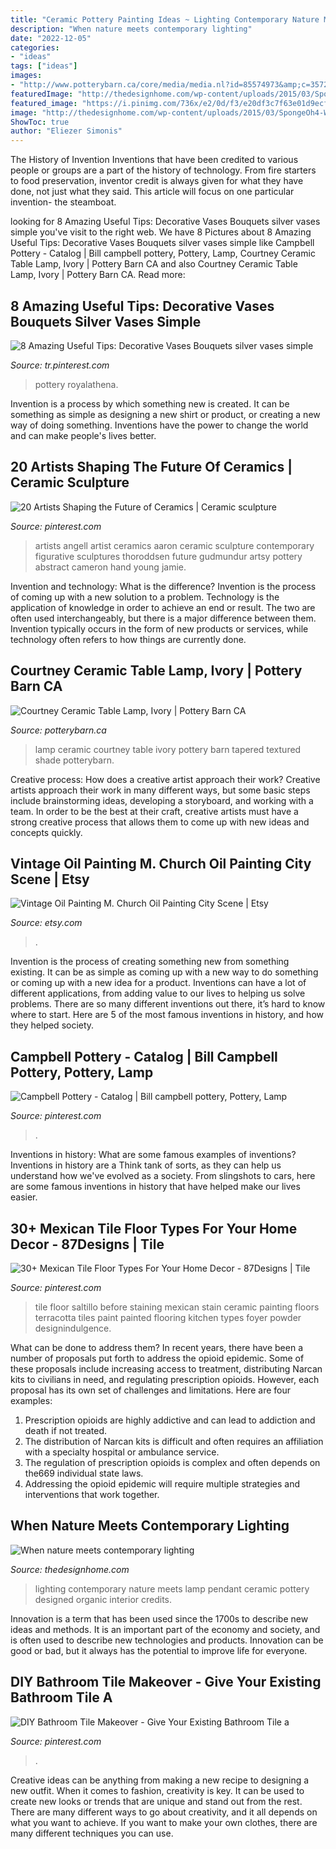 ```yaml
---
title: "Ceramic Pottery Painting Ideas ~ Lighting Contemporary Nature Meets Lamp Pendant Ceramic Pottery Designed Organic Interior Credits"
description: "When nature meets contemporary lighting"
date: "2022-12-05"
categories:
- "ideas"
tags: ["ideas"]
images:
- "http://www.potterybarn.ca/core/media/media.nl?id=85574973&amp;c=3572911&amp;h=7d41b284296c3798c06b&amp;resizeid=25&amp;resizeh=1200&amp;resizew=1200"
featuredImage: "http://thedesignhome.com/wp-content/uploads/2015/03/SpongeOh4-When-nature-meets-contemporary-lighting.jpg"
featured_image: "https://i.pinimg.com/736x/e2/0d/f3/e20df3c7f63e01d9ecfe5772b5df611c.jpg"
image: "http://thedesignhome.com/wp-content/uploads/2015/03/SpongeOh4-When-nature-meets-contemporary-lighting.jpg"
ShowToc: true
author: "Eliezer Simonis"
---
```



The History of Invention
Inventions that have been credited to various people or groups are a part of the history of technology. From fire starters to food preservation, inventor credit is always given for what they have done, not just what they said. This article will focus on one particular invention- the steamboat.

	

		
looking for 8 Amazing Useful Tips: Decorative Vases Bouquets silver vases simple you've visit to the right web. We have 8 Pictures about 8 Amazing Useful Tips: Decorative Vases Bouquets silver vases simple like Campbell Pottery - Catalog | Bill campbell pottery, Pottery, Lamp, Courtney Ceramic Table Lamp, Ivory | Pottery Barn CA and also Courtney Ceramic Table Lamp, Ivory | Pottery Barn CA. Read more:
		
    
## 8 Amazing Useful Tips: Decorative Vases Bouquets Silver Vases Simple

<img loading=lazy src="https://i.pinimg.com/736x/e2/0d/f3/e20df3c7f63e01d9ecfe5772b5df611c.jpg" onerror="this.onerror=null;this.src='https://tse1.mm.bing.net/th?id=OIP.stKRdXIahIySH4YIwCtUlgAAAA&amp;pid=15.1';" alt="8 Amazing Useful Tips: Decorative Vases Bouquets silver vases simple">

_Source: tr.pinterest.com_

>pottery royalathena. 

	

Invention is a process by which something new is created. It can be something as simple as designing a new shirt or product, or creating a new way of doing something. Inventions have the power to change the world and can make people's lives better.

    
## 20 Artists Shaping The Future Of Ceramics | Ceramic Sculpture

<img loading=lazy src="https://i.pinimg.com/736x/3a/6e/27/3a6e27d9299f882f3c984e140807093d--wow-art-contemporary-artists.jpg" onerror="this.onerror=null;this.src='https://tse4.mm.bing.net/th?id=OIP.vVHT2h2MH_r7h4uRAI6DbgHaJ3&amp;pid=15.1';" alt="20 Artists Shaping the Future of Ceramics | Ceramic sculpture">

_Source: pinterest.com_

>artists angell artist ceramics aaron ceramic sculpture contemporary figurative sculptures thoroddsen future gudmundur artsy pottery abstract cameron hand young jamie. 

	

Invention and technology: What is the difference?
Invention is the process of coming up with a new solution to a problem. Technology is the application of knowledge in order to achieve an end or result. The two are often used interchangeably, but there is a major difference between them. Invention typically occurs in the form of new products or services, while technology often refers to how things are currently done.

    
## Courtney Ceramic Table Lamp, Ivory | Pottery Barn CA

<img loading=lazy src="http://www.potterybarn.ca/core/media/media.nl?id=85574973&amp;c=3572911&amp;h=7d41b284296c3798c06b&amp;resizeid=25&amp;resizeh=1200&amp;resizew=1200" onerror="this.onerror=null;this.src='https://tse4.mm.bing.net/th?id=OIP.iUeA4nodR4GrKiqsVog2dAHaGq&amp;pid=15.1';" alt="Courtney Ceramic Table Lamp, Ivory | Pottery Barn CA">

_Source: potterybarn.ca_

>lamp ceramic courtney table ivory pottery barn tapered textured shade potterybarn. 

	

Creative process: How does a creative artist approach their work?
Creative artists approach their work in many different ways, but some basic steps include brainstorming ideas, developing a storyboard, and working with a team. In order to be the best at their craft, creative artists must have a strong creative process that allows them to come up with new ideas and concepts quickly.

    
## Vintage Oil Painting M. Church Oil Painting City Scene | Etsy

<img loading=lazy src="https://i.etsystatic.com/6107986/r/il/300502/412089333/il_fullxfull.412089333_gkuj.jpg" onerror="this.onerror=null;this.src='https://tse4.mm.bing.net/th?id=OIP.4_ZCDLA4m2Cl705uEnsfEgHaFj&amp;pid=15.1';" alt="Vintage Oil Painting M. Church Oil Painting City Scene | Etsy">

_Source: etsy.com_

>. 

	

Invention is the process of creating something new from something existing. It can be as simple as coming up with a new way to do something or coming up with a new idea for a product. Inventions can have a lot of different applications, from adding value to our lives to helping us solve problems. There are so many different inventions out there, it’s hard to know where to start. Here are 5 of the most famous inventions in history, and how they helped society.

    
## Campbell Pottery - Catalog | Bill Campbell Pottery, Pottery, Lamp

<img loading=lazy src="https://i.pinimg.com/736x/c6/66/dd/c666ddfaad1a0055c95b66b4f0773d07.jpg" onerror="this.onerror=null;this.src='https://tse1.mm.bing.net/th?id=OIP.zvYw9SGW8nZVAKTLXz7AywAAAA&amp;pid=15.1';" alt="Campbell Pottery - Catalog | Bill campbell pottery, Pottery, Lamp">

_Source: pinterest.com_

>. 

	

Inventions in history: What are some famous examples of inventions?
Inventions in history are a Think tank of sorts, as they can help us understand how we've evolved as a society. From slingshots to cars, here are some famous inventions in history that have helped make our lives easier.

    
## 30+ Mexican Tile Floor Types For Your Home Decor - 87Designs | Tile

<img loading=lazy src="https://i.pinimg.com/736x/a8/81/a7/a881a78e2ff351f3ad9059688c9040de.jpg" onerror="this.onerror=null;this.src='https://tse4.mm.bing.net/th?id=OIP.ALfgRefp_ljSu5wHYJAcbgHaJ3&amp;pid=15.1';" alt="30+ Mexican Tile Floor Types For Your Home Decor - 87Designs | Tile">

_Source: pinterest.com_

>tile floor saltillo before staining mexican stain ceramic painting floors terracotta tiles paint painted flooring kitchen types foyer powder designindulgence. 

	

What can be done to address them?
In recent years, there have been a number of proposals put forth to address the opioid epidemic. Some of these proposals include increasing access to treatment, distributing Narcan kits to civilians in need, and regulating prescription opioids. However, each proposal has its own set of challenges and limitations. Here are four examples:
1) Prescription opioids are highly addictive and can lead to addiction and death if not treated. 
2) The distribution of Narcan kits is difficult and often requires an affiliation with a specialty hospital or ambulance service. 
3) The regulation of prescription opioids is complex and often depends on the669 individual state laws. 
4) Addressing the opioid epidemic will require multiple strategies and interventions that work together.

    
## When Nature Meets Contemporary Lighting

<img loading=lazy src="http://thedesignhome.com/wp-content/uploads/2015/03/SpongeOh4-When-nature-meets-contemporary-lighting.jpg" onerror="this.onerror=null;this.src='https://tse4.mm.bing.net/th?id=OIP.IPKaIXHFq15xvO4NXwm7GwHaLH&amp;pid=15.1';" alt="When nature meets contemporary lighting">

_Source: thedesignhome.com_

>lighting contemporary nature meets lamp pendant ceramic pottery designed organic interior credits. 

	

Innovation is a term that has been used since the 1700s to describe new ideas and methods. It is an important part of the economy and society, and is often used to describe new technologies and products. Innovation can be good or bad, but it always has the potential to improve life for everyone.

    
## DIY Bathroom Tile Makeover - Give Your Existing Bathroom Tile A

<img loading=lazy src="https://i.pinimg.com/736x/a3/33/82/a33382fcdb6f5eaac12566d8bd110c90.jpg" onerror="this.onerror=null;this.src='https://tse4.mm.bing.net/th?id=OIP.BfoIePxzhDm1aO7Nlv85CQHaKv&amp;pid=15.1';" alt="DIY Bathroom Tile Makeover - Give Your Existing Bathroom Tile a">

_Source: pinterest.com_

>. 

	

Creative ideas can be anything from making a new recipe to designing a new outfit. When it comes to fashion, creativity is key. It can be used to create new looks or trends that are unique and stand out from the rest. There are many different ways to go about creativity, and it all depends on what you want to achieve. If you want to make your own clothes, there are many different techniques you can use.

